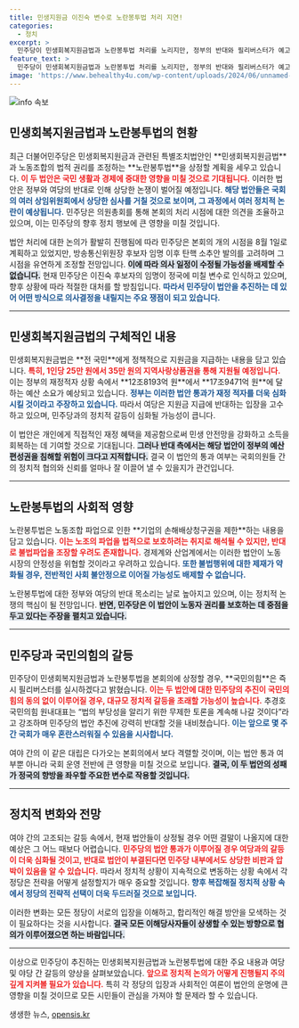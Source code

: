 ```yaml
---
title: 민생지원금 이진숙 변수로 노란봉투법 처리 지연!
categories:
  - 정치
excerpt: >
  민주당이 민생회복지원금법과 노란봉투법 처리를 노리지만, 정부의 반대와 필리버스터가 예고된 상황! 이충격적인 정치적 갈등이 어떻게 전개될지, 모든 이목이 집중되고 있습니다. 클릭을 놓치지 마세요!
feature_text: >
  민주당이 민생회복지원금법과 노란봉투법 처리를 노리지만, 정부의 반대와 필리버스터가 예고된 상황! 이충격적인 정치적 갈등이 어떻게 전개될지, 모든 이목이 집중되고 있습니다. 클릭을 놓치지 마세요!
image: 'https://www.behealthy4u.com/wp-content/uploads/2024/06/unnamed-file.png'
---
```


<p><img src="https://www.behealthy4u.com/wp-content/uploads/2024/06/unnamed-file.png" alt="info 속보" /></p>

<h2 data-ke-size="size26">민생회복지원금법과 노란봉투법의 현황</h2>

<p data-ke-size="size16">최근 더불어민주당은 민생회복지원금과 관련된 특별조치법안인 **민생회복지원금법**과 노동조합의 법적 권리를 조정하는 **노란봉투법**을 상정할 계획을 세우고 있습니다. <b><span style="color: #ee2323;">이 두 법안은 국민 생활과 경제에 중대한 영향을 미칠 것으로 기대됩니다.</span></b> 이러한 법안은 정부와 여당의 반대로 인해 상당한 논쟁이 벌어질 예정입니다. <b><span style="color: #1a5490;">해당 법안들은 국회의 여러 상임위원회에서 상당한 심사를 거칠 것으로 보이며, 그 과정에서 여러 정치적 논란이 예상됩니다.</span></b> 민주당은 의원총회를 통해 본회의 처리 시점에 대한 의견을 조율하고 있으며, 이는 민주당의 향후 정치 행보에 큰 영향을 미칠 것입니다.</p>

<p data-ke-size="size16">법안 처리에 대한 논의가 활발히 진행됨에 따라 민주당은 본회의 개의 시점을 8월 1일로 계획하고 있었지만, 방송통신위원장 후보자 임명 이후 탄핵 소추안 발의를 고려하며 그 시점을 유연하게 조정할 전망입니다. <b><span style="background-color: #21538527;">이에 따라 의사 일정이 수정될 가능성을 배제할 수 없습니다.</span></b> 현재 민주당은 이진숙 후보자의 임명이 정국에 미칠 변수로 인식하고 있으며, 향후 상황에 따라 적절한 대처를 할 방침입니다. <b><span style="color: #1a5490;">따라서 민주당이 법안을 추진하는 데 있어 어떤 방식으로 의사결정을 내릴지는 주요 쟁점이 되고 있습니다.</span></b></p>

<hr>

<h2 data-ke-size="size26">민생회복지원금법의 구체적인 내용</h2>

<p data-ke-size="size16">민생회복지원금법은 **전 국민**에게 정책적으로 지원금을 지급하는 내용을 담고 있습니다. <b><span style="color: #ee2323;">특히, 1인당 25만 원에서 35만 원의 지역사랑상품권을 통해 지원될 예정입니다.</span></b> 이는 정부의 재정적자 상황 속에서 **12조8193억 원**에서 **17조9471억 원**에 달하는 예산 소요가 예상되고 있습니다. <b><span style="color: #1a5490;">정부는 이러한 법안 통과가 재정 적자를 더욱 심화시킬 것이라고 주장하고 있습니다.</span></b> 따라서 여당은 지원금 지급에 반대하는 입장을 고수하고 있으며, 민주당과의 정치적 갈등이 심화될 가능성이 큽니다.</p>

<p data-ke-size="size16">이 법안은 개인에게 직접적인 재정 혜택을 제공함으로써 민생 안전망을 강화하고 소득을 회복하는 데 기여할 것으로 기대됩니다. <b><span style="background-color: #21538527;">그러나 반대 측에서는 해당 법안이 정부의 예산편성권을 침해할 위험이 크다고 지적합니다.</span></b> 결국 이 법안의 통과 여부는 국회의원들 간의 정치적 협의와 신뢰를 얼마나 잘 이끌어 낼 수 있을지가 관건입니다.</p>

<hr>

<h2 data-ke-size="size26">노란봉투법의 사회적 영향</h2>

<p data-ke-size="size16">노란봉투법은 노동조합 파업으로 인한 **기업의 손해배상청구권을 제한**하는 내용을 담고 있습니다. <b><span style="color: #ee2323;">이는 노조의 파업을 법적으로 보호하려는 취지로 해석될 수 있지만, 반대로 불법파업을 조장할 우려도 존재합니다.</span></b> 경제계와 산업계에서는 이러한 법안이 노동 시장의 안정성을 위협할 것이라고 우려하고 있습니다. <b><span style="color: #1a5490;">또한 불법행위에 대한 제재가 약화될 경우, 전반적인 사회 불안정으로 이어질 가능성도 배제할 수 없습니다.</span></b></p>

<p data-ke-size="size16">노란봉투법에 대한 정부와 여당의 반대 목소리는 날로 높아지고 있으며, 이는 정치적 논쟁의 핵심이 될 전망입니다. <b><span style="background-color: #21538527;">반면, 민주당은 이 법안이 노동자 권리를 보호하는 데 중점을 두고 있다는 주장을 펼치고 있습니다.</span></b></p>

<hr>

<h2 data-ke-size="size26">민주당과 국민의힘의 갈등</h2>

<p data-ke-size="size16">민주당이 민생회복지원금법과 노란봉투법을 본회의에 상정할 경우, **국민의힘**은 즉시 필리버스터를 실시하겠다고 밝혔습니다. <b><span style="color: #ee2323;">이는 두 법안에 대한 민주당의 추진이 국민의힘의 동의 없이 이루어질 경우, 대규모 정치적 갈등을 초래할 가능성이 높습니다.</span></b> 추경호 국민의힘 원내대표는 “법의 부당성을 알리기 위한 무제한 토론을 계속해 나갈 것이다”라고 강조하며 민주당의 법안 추진에 강력히 반대할 것을 내비쳤습니다. <b><span style="color: #1a5490;">이는 앞으로 몇 주간 국회가 매우 혼란스러워질 수 있음을 시사합니다.</span></b></p>

<p data-ke-size="size16">여야 간의 이 같은 대립은 다가오는 본회의에서 보다 격렬할 것이며, 이는 법안 통과 여부뿐 아니라 국회 운영 전반에 큰 영향을 미칠 것으로 보입니다. <b><span style="background-color: #21538527;">결국, 이 두 법안의 성패가 정국의 향방을 좌우할 주요한 변수로 작용할 것입니다.</span></b></p>

<hr>

<h2 data-ke-size="size26">정치적 변화와 전망</h2>

<p data-ke-size="size16">여야 간의 고조되는 갈등 속에서, 현재 법안들이 상정될 경우 어떤 결말이 나올지에 대한 예상은 그 어느 때보다 어렵습니다. <b><span style="color: #ee2323;">민주당의 법안 통과가 이루어질 경우 여당과의 갈등이 더욱 심화될 것이고, 반대로 법안이 부결된다면 민주당 내부에서도 상당한 비판과 압박이 있음을 알 수 있습니다.</span></b> 따라서 정치적 상황이 지속적으로 변동하는 상황 속에서 각 정당은 전략을 어떻게 설정할지가 매우 중요할 것입니다. <b><span style="color: #1a5490;">향후 복잡해질 정치적 상황 속에서 정당의 전략적 선택이 더욱 두드러질 것으로 보입니다.</span></b></p>

<p data-ke-size="size16">이러한 변화는 모든 정당이 서로의 입장을 이해하고, 합리적인 해결 방안을 모색하는 것이 필요하다는 것을 시사합니다. <b><span style="background-color: #21538527;">결국 모든 이해당사자들이 상생할 수 있는 방향으로 협의가 이루어졌으면 하는 바람입니다.</span></b></p>

<hr>

<p data-ke-size="size16">이상으로 민주당이 추진하는 민생회복지원금법과 노란봉투법에 대한 주요 내용과 여당 및 야당 간 갈등의 양상을 살펴보았습니다. <b><span style="color: #ee2323;">앞으로 정치적 논의가 어떻게 진행될지 주의 깊게 지켜볼 필요가 있습니다.</span></b> 특히 각 정당의 입장과 사회적인 여론이 법안의 운명에 큰 영향을 미칠 것이므로 모든 시민들이 관심을 가져야 할 문제라 할 수 있습니다.</p>
생생한 뉴스, <a href="https://opensis.kr" rel="dofollow">opensis.kr</a>



